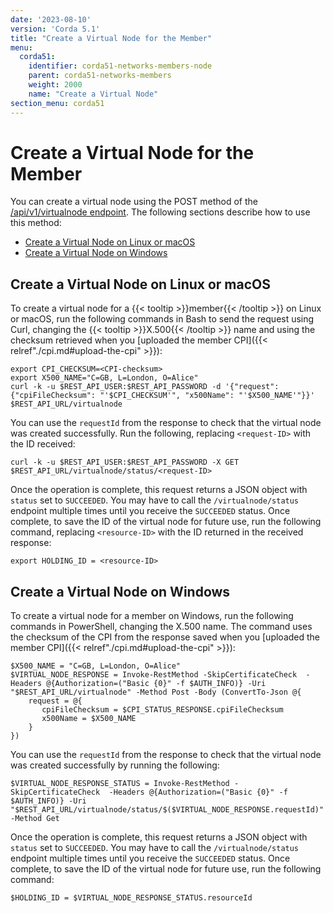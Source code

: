 ```yaml
---
date: '2023-08-10'
version: 'Corda 5.1'
title: "Create a Virtual Node for the Member"
menu:
  corda51:
    identifier: corda51-networks-members-node
    parent: corda51-networks-members
    weight: 2000
    name: "Create a Virtual Node"
section_menu: corda51
---
```


# Create a Virtual Node for the Member
You can create a virtual node using the POST method of the [/api/v1/virtualnode endpoint](../../../reference/rest-api/openapi.html#tag/Virtual-Node-API/operation/post_virtualnode). The following sections describe how to use this method:
* [Create a Virtual Node on Linux or macOS](#create-a-virtual-node-on-linux-or-macos)
* [Create a Virtual Node on Windows](#create-a-virtual-node-on-windows)

## Create a Virtual Node on Linux or macOS

To create a virtual node for a {{< tooltip >}}member{{< /tooltip >}} on Linux or macOS, run the following commands in Bash to send the request using Curl, changing the {{< tooltip >}}X.500{{< /tooltip >}} name and using the checksum retrieved when you [uploaded the member CPI]({{< relref"./cpi.md#upload-the-cpi" >}}):

```shell
export CPI_CHECKSUM=<CPI-checksum>
export X500_NAME="C=GB, L=London, O=Alice"
curl -k -u $REST_API_USER:$REST_API_PASSWORD -d '{"request": {"cpiFileChecksum": "'$CPI_CHECKSUM'", "x500Name": "'$X500_NAME'"}}' $REST_API_URL/virtualnode
```

You can use the `requestId` from the response to check that the virtual node was created successfully. Run the following, replacing `<request-ID>` with the ID received:

```shell
curl -k -u $REST_API_USER:$REST_API_PASSWORD -X GET $REST_API_URL/virtualnode/status/<request-ID>
```

Once the operation is complete, this request returns a JSON object with `status` set to `SUCCEEDED`. You may have to call the `/virtualnode/status` endpoint multiple times until you receive the `SUCCEEDED` status. Once complete, to save the ID of the virtual node for future use, run the following command, replacing `<resource-ID>` with the ID returned in the received response:

```shell
export HOLDING_ID = <resource-ID>
```

## Create a Virtual Node on Windows

To create a virtual node for a member on Windows, run the following commands in PowerShell, changing the X.500 name. The command uses the checksum of the CPI from the response saved when you [uploaded the member CPI]({{< relref"./cpi.md#upload-the-cpi" >}}):

```shell
$X500_NAME = "C=GB, L=London, O=Alice"
$VIRTUAL_NODE_RESPONSE = Invoke-RestMethod -SkipCertificateCheck  -Headers @{Authorization=("Basic {0}" -f $AUTH_INFO)} -Uri "$REST_API_URL/virtualnode" -Method Post -Body (ConvertTo-Json @{
    request = @{
       cpiFileChecksum = $CPI_STATUS_RESPONSE.cpiFileChecksum
       x500Name = $X500_NAME
    }
})
```

You can use the `requestId` from the response to check that the virtual node was created successfully by running the following:

```shell
$VIRTUAL_NODE_RESPONSE_STATUS = Invoke-RestMethod -SkipCertificateCheck  -Headers @{Authorization=("Basic {0}" -f $AUTH_INFO)} -Uri "$REST_API_URL/virtualnode/status/$($VIRTUAL_NODE_RESPONSE.requestId)" -Method Get
```

Once the operation is complete, this request returns a JSON object with `status` set to `SUCCEEDED`. You may have to call the `/virtualnode/status` endpoint multiple times until you receive the `SUCCEEDED` status. Once complete, to save the ID of the virtual node for future use, run the following command:

```shell
$HOLDING_ID = $VIRTUAL_NODE_RESPONSE_STATUS.resourceId
```
